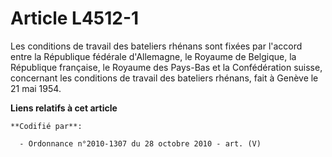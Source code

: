 # Article L4512-1

Les conditions de travail des bateliers rhénans sont fixées par l'accord entre la République fédérale d'Allemagne, le Royaume
de Belgique, la République française, le Royaume des Pays-Bas et la Confédération suisse, concernant les conditions de
travail des bateliers rhénans, fait à Genève le 21 mai 1954.

**Liens relatifs à cet article**

	**Codifié par**:

	  - Ordonnance n°2010-1307 du 28 octobre 2010 - art. (V)

